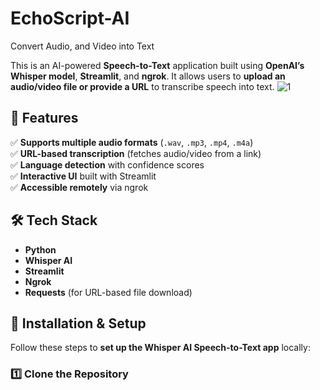 # EchoScript-AI
Convert Audio, and Video into Text

This is an AI-powered **Speech-to-Text** application built using **OpenAI’s Whisper model**, **Streamlit**, and **ngrok**. It allows users to **upload an audio/video file or provide a URL** to transcribe speech into text.
![1](https://github.com/user-attachments/assets/18385961-9bf1-4c44-927c-fb5f6b9fa29c)

## 🌟 Features
✅ **Supports multiple audio formats** (`.wav`, `.mp3`, `.mp4`, `.m4a`)  
✅ **URL-based transcription** (fetches audio/video from a link)  
✅ **Language detection** with confidence scores  
✅ **Interactive UI** built with Streamlit  
✅ **Accessible remotely** via ngrok  

## 🛠️ Tech Stack
- **Python**
- **Whisper AI**
- **Streamlit**
- **Ngrok**
- **Requests** (for URL-based file download)

## 🚀 Installation & Setup
Follow these steps to **set up the Whisper AI Speech-to-Text app** locally:

### 1️⃣ Clone the Repository
```sh

